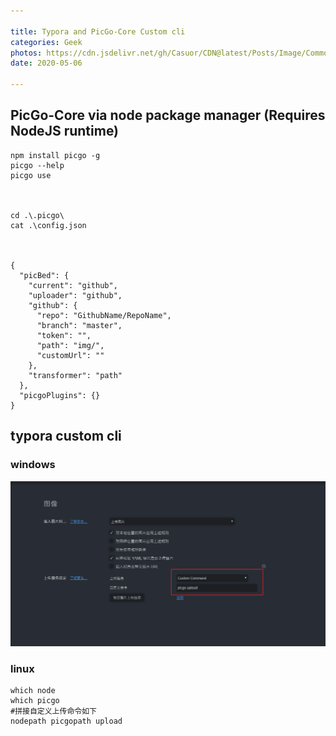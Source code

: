 ```yaml
---

title: Typora and PicGo-Core Custom cli
categories: Geek
photos: https://cdn.jsdelivr.net/gh/Casuor/CDN@latest/Posts/Image/Common/socks.png
date: 2020-05-06

---
```


## PicGo-Core via node package manager (Requires NodeJS runtime)


    npm install picgo -g
    picgo --help
    picgo use



    cd .\.picgo\
    cat .\config.json
    


    {
      "picBed": {
        "current": "github",
        "uploader": "github",
        "github": {
          "repo": "GithubName/RepoName",
          "branch": "master",
          "token": "",
          "path": "img/",
          "customUrl": ""
        },
        "transformer": "path"
      },
      "picgoPlugins": {}
    }


## typora custom cli

### windows

![image-20200630120636413](https://raw.githubusercontent.com/Casuor/ImgCDN/master/img/image-20200630120636413.png)

### linux


    which node
    which picgo
    #拼接自定义上传命令如下
    nodepath picgopath upload


